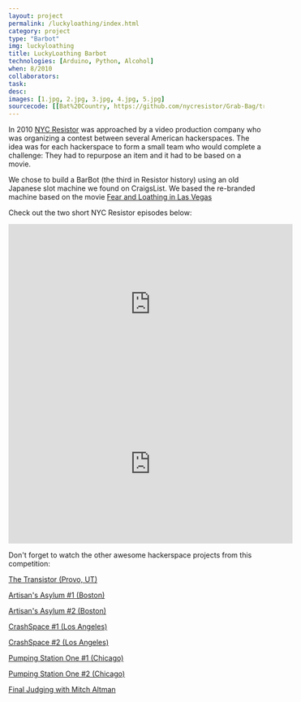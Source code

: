 ```yaml
---
layout: project
permalink: /luckyloathing/index.html 
category: project 
type: "Barbot" 
img: luckyloathing
title: LuckyLoathing Barbot
technologies: [Arduino, Python, Alcohol] 
when: 8/2010
collaborators:
task: 
desc:
images: [1.jpg, 2.jpg, 3.jpg, 4.jpg, 5.jpg]
sourcecode: [[Bat%20Country, https://github.com/nycresistor/Grab-Bag/tree/master/Bat%20Country]]
---
```


In 2010 [NYC Resistor](nycresistor.com) was approached by a video production company who was organizing a contest between several American hackerspaces. The idea was for each hackerspace to form a small team who would complete a challenge: They had to repurpose an item and it had to be based on a movie. 

We chose to build a BarBot (the third in Resistor history) using an old Japanese slot machine we found on CraigsList. We based the re-branded machine based on the movie [Fear and Loathing in Las Vegas](http://www.imdb.com/title/tt0120669/)

Check out the two short NYC Resistor episodes below:

<iframe width="560" height="315" src="http://www.youtube.com/embed/nNAkmSE1t6c" frameborder="0" allowfullscreen></iframe>

<iframe width="560" height="315" src="http://www.youtube.com/embed/_gfYuSLzATI" frameborder="0" allowfullscreen></iframe>

Don't forget to watch the other awesome hackerspace projects from this competition:

[The Transistor (Provo, UT)](http://www.youtube.com/watch?v=QPbt5S-ufuM&list=UU7jkB9u4pc_okwb9fy_qPiQ&index=4)

[Artisan's Asylum #1 (Boston)](http://www.youtube.com/watch?v=LUSYAYiGzLI&list=UU7jkB9u4pc_okwb9fy_qPiQ&index=6)

[Artisan's Asylum #2 (Boston)](http://www.youtube.com/watch?v=LwoK_RnWJlM&list=UU7jkB9u4pc_okwb9fy_qPiQ&index=5)

[CrashSpace #1 (Los Angeles)](http://www.youtube.com/watch?v=9oqVu3OTofo&list=UU7jkB9u4pc_okwb9fy_qPiQ&index=8)

[CrashSpace #2 (Los Angeles)](http://www.youtube.com/watch?v=devSkKKtLnI&list=UU7jkB9u4pc_okwb9fy_qPiQ&index=7)

[Pumping Station One #1 (Chicago)](http://www.youtube.com/watch?v=LBQxWIz3CqM&list=UU7jkB9u4pc_okwb9fy_qPiQ&index=10)

[Pumping Station One #2 (Chicago)](http://www.youtube.com/watch?v=lQcBzR1Z1R4&list=UU7jkB9u4pc_okwb9fy_qPiQ&index=9)

[Final Judging with Mitch Altman](http://www.youtube.com/watch?v=1pUw9KHwlqo&list=UU7jkB9u4pc_okwb9fy_qPiQ&index=3)
